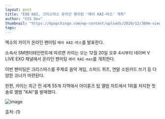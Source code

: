 ```yaml
---
layout: post
title: "EXO KAI, 크리스마스 온라인 팬미팅 '메리 KAI-마스' 개최"
author: "CSS Dev"
thumbnail: "https://kpopchingu.com/wp-content/uploads/2020/12/300m-views-2020-12-15T024731.511-890x512.png"
tags: 
---
```



엑소의 카이가 온라인 팬미팅 `메리 KAI-마스`를 발표한다.

소속사 SM엔터테인먼트에 따르면 카이는 오는 12월 20일 오후 4시부터 네이버 V LIVE EXO 채널에서 온라인 팬미팅 `메리 KAI-mas`를 개최한다.

이번 팬미팅은 크리스마스를 주제로 음악 게임, 스피드 퀴즈, 연말 소원카드 쓰기 등 다양한 코너가 마련된다.

한편, 카이는 최근 전 세계 55개 지역에서 아이튠즈 탑 앨범 차트에서 1위를 차지한 첫 솔로 앨범 "KAI"를 발매했다.

![image](https://kpopchingu.com/wp-content/uploads/2020/12/5-3.png)

출처: (1)